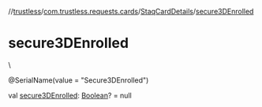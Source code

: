 //[trustless](../../../index.md)/[com.trustless.requests.cards](../index.md)/[StaqCardDetails](index.md)/[secure3DEnrolled](secure3-d-enrolled.md)

# secure3DEnrolled

\

@SerialName(value = &quot;Secure3DEnrolled&quot;)

val [secure3DEnrolled](secure3-d-enrolled.md): [Boolean](https://kotlinlang.org/api/latest/jvm/stdlib/kotlin/-boolean/index.html)? = null
